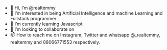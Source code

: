- 👋 Hi, I’m @realtemmy
- 👀 I’m interested in being Artificial Intelligence and machine Learning and Fullstack programmer
- 🌱 I’m currently learning Javascript
- 💞️ I’m looking to collaborate on 
- 📫 How to reach me on Instagram, Twitter and whatsapp @_realtemmy, realtemmy and 08066771553 respectively.

<!---
realtemmy/realtemmy is a ✨ special ✨ repository because its `README.md` (this file) appears on your GitHub profile.
You can click the Preview link to take a look at your changes.
--->
